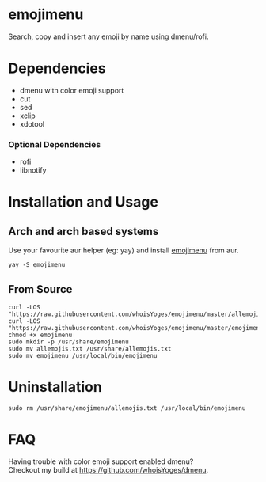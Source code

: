 # emojimenu

Search, copy and insert any emoji by name using dmenu/rofi.

# Dependencies

- dmenu with color emoji support
- cut
- sed
- xclip
- xdotool

### Optional Dependencies
- rofi
- libnotify

# Installation and Usage

## Arch and arch based systems

Use your favourite aur helper (eg: yay) and install [emojimenu](https://aur.archlinux.org/packages/emojimenu) from aur.

```
yay -S emojimenu
```

## From Source

```
curl -LOS "https://raw.githubusercontent.com/whoisYoges/emojimenu/master/allemojis.txt"
curl -LOS "https://raw.githubusercontent.com/whoisYoges/emojimenu/master/emojimenu"
chmod +x emojimenu
sudo mkdir -p /usr/share/emojimenu
sudo mv allemojis.txt /usr/share/allemojis.txt
sudo mv emojimenu /usr/local/bin/emojimenu
```

# Uninstallation

```
sudo rm /usr/share/emojimenu/allemojis.txt /usr/local/bin/emojimenu
```

# FAQ

Having trouble with color emoji support enabled dmenu?  
Checkout my build at <https://github.com/whoisYoges/dmenu>.
